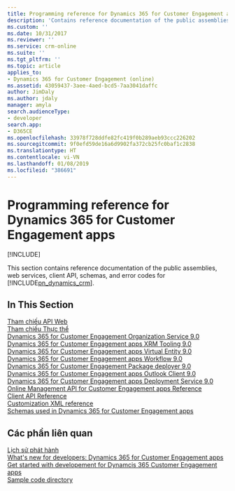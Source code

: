 ```yaml
---
title: Programming reference for Dynamics 365 for Customer Engagement apps (Developer Guide for Dynamics 365 for Customer Engagement apps) | MicrosoftDocs
description: 'Contains reference documentation of the public assemblies, web services, schemas, and error codes that constitute the Developer Guide (SDK) for Dynamics 365 for Customer Engagement apps. '
ms.custom: ''
ms.date: 10/31/2017
ms.reviewer: ''
ms.service: crm-online
ms.suite: ''
ms.tgt_pltfrm: ''
ms.topic: article
applies_to:
- Dynamics 365 for Customer Engagement (online)
ms.assetid: 43059437-3aee-4aed-bcd5-7aa3041daffc
author: JimDaly
ms.author: jdaly
manager: amyla
search.audienceType:
- developer
search.app:
- D365CE
ms.openlocfilehash: 33978f728ddfe82fc419f0b289aeb93ccc226202
ms.sourcegitcommit: 9f0efd59de16a6d9902fa372cb25fc0baf1c2838
ms.translationtype: HT
ms.contentlocale: vi-VN
ms.lasthandoff: 01/08/2019
ms.locfileid: "386691"
---
```

# <a name="programming-reference-for-dynamics-365-for-customer-engagement-apps"></a>Programming reference for Dynamics 365 for Customer Engagement apps

[!INCLUDE[](../includes/cc_applies_to_update_9_0_0.md)]

This section contains reference documentation of the public assemblies, web services, client API, schemas, and error codes for [!INCLUDE[pn_dynamics_crm](../includes/pn-dynamics-crm.md)].  
  
## <a name="in-this-section"></a>In This Section  
 [Tham chiếu API Web](/dynamics365/customer-engagement/web-api/about)<br />
 [Tham chiếu Thực thể](about-entity-reference.md)<br />
 [Dynamics 365 for Customer Engagement Organization Service 9.0](https://docs.microsoft.com/dotnet/api/?view=dynamics-general-ce-9)<br />
 [Dynamics 365 for Customer Engagement apps XRM Tooling 9.0](https://docs.microsoft.com/dotnet/api/?view=dynamics-xrmtooling-ce-9)<br />
 [Dynamics 365 for Customer Engagement apps Virtual Entity 9.0](https://docs.microsoft.com/dotnet/api/?view=dynamics-virtualentity-ce-9)<br />
 [Dynamics 365 for Customer Engagement apps Workflow 9.0](https://docs.microsoft.com/dotnet/api/?view=dynamics-workflow-ce-9)<br />
 [Dynamics 365 for Customer Engagement Package deployer 9.0](https://docs.microsoft.com/dotnet/api/?view=dynamics-deployer-ce-9)<br />
 [Dynamics 365 for Customer Engagement apps Outlook Client 9.0](https://docs.microsoft.com/dotnet/api/?view=dynamics-outlookclient-ce-9)<br />
 [Dynamics 365 for Customer Engagement apps Deployment Service 9.0](https://docs.microsoft.com/dotnet/api/?view=dynamics-deployment-ce-9)<br />
 [Online Management API for Customer Engagement apps Reference](https://docs.microsoft.com/rest/api/admin.services.crm.dynamics.com)<br />
 [Client API Reference](clientapi/reference.md)<br />
 [Customization XML reference](customization-xml-reference.md)<br />
 [Schemas used in Dynamics 365 for Customer Engagement apps](schemas-used-dynamics-365.md)<br />
  
## <a name="related-sections"></a>Các phần liên quan  
 [Lịch sử phát hành](release-history.md)<br />
 [What's new for developers: Dynamics 365 for Customer Engagement apps](whats-new-developers.md)<br />
 [Get started with developement for Dynamcis 365 Customer Engagement apps](get-started-sdk.md)<br />
  [Sample code directory](sample-code-directory.md)<br />
